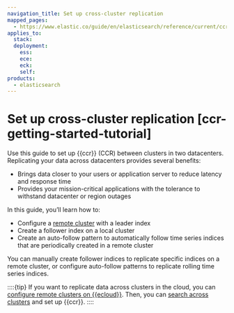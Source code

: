```yaml
---
navigation_title: Set up cross-cluster replication
mapped_pages:
  - https://www.elastic.co/guide/en/elasticsearch/reference/current/ccr-getting-started-tutorial.html
applies_to:
  stack:
  deployment:
    ess:
    ece:
    eck:
    self:
products:
  - elasticsearch
---
```




# Set up cross-cluster replication [ccr-getting-started-tutorial]


Use this guide to set up {{ccr}} (CCR) between clusters in two datacenters. Replicating your data across datacenters provides several benefits:

* Brings data closer to your users or application server to reduce latency and response time
* Provides your mission-critical applications with the tolerance to withstand datacenter or region outages

In this guide, you’ll learn how to:

* Configure a [remote cluster](../../remote-clusters.md) with a leader index
* Create a follower index on a local cluster
* Create an auto-follow pattern to automatically follow time series indices that are periodically created in a remote cluster

You can manually create follower indices to replicate specific indices on a remote cluster, or configure auto-follow patterns to replicate rolling time series indices.

::::{tip}
If you want to replicate data across clusters in the cloud, you can [configure remote clusters on {{ecloud}}](/deploy-manage/remote-clusters/ec-enable-ccs.md). Then, you can [search across clusters](../../../solutions/search/cross-cluster-search.md) and set up {{ccr}}.
::::







